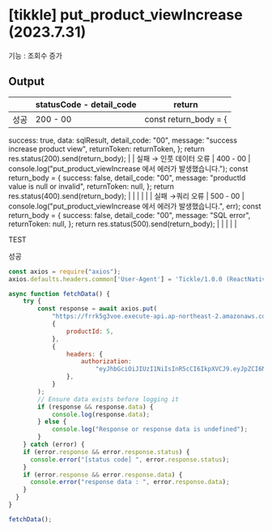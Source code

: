 # [tikkle] put_product_viewIncrease (2023.7.31)

기능 : 조회수 증가

## Output

|  | statusCode - detail_code | return |
| --- | --- | --- |
| 성공 | 200 - 00 | const return_body = {
success: true,
data: sqlResult,
detail_code: "00",
message: "success increase product view",
returnToken: returnToken,
};
return res.status(200).send(return_body); |
| 실패 
→ 인풋 데이터 오류 | 400 - 00 | console.log("put_product_viewIncrease 에서 에러가 발생했습니다.");
const return_body = {
success: false,
detail_code: "00",
message: "productId value is null or invalid",
returnToken: null,
};
return res.status(400).send(return_body); |
|  |  |  |
| 실패
→쿼리  오류 | 500 - 00 | console.log("put_product_viewIncrease 에서 에러가 발생했습니다.", err);
const return_body = {
success: false,
detail_code: "00",
message: "SQL error",
returnToken: null,
};
return res.status(500).send(return_body); |
|  |  |  |

TEST

성공

```jsx
const axios = require("axios");
axios.defaults.headers.common['User-Agent'] = 'Tickle/1.0.0 (ReactNative; HwAzefScFOQ0kSJ)';

async function fetchData() {
	try {
		const response = await axios.put(
			"https://frrk5g3voe.execute-api.ap-northeast-2.amazonaws.com/dev/put_product_viewIncrease",
			{
				productId: 5,
			},
			{
				headers: {
					authorization:
						"eyJhbGciOiJIUzI1NiIsInR5cCI6IkpXVCJ9.eyJpZCI6NSwiaWF0IjoxNjkwNTIwNzQ2LCJleHAiOjE2OTA1MjE2NDYsImlzcyI6IkxpRm9saSJ9.w-4NVe-YbhdeXUPKmiZpOZMi8it_FmwNp3jrbIYh4ME,eyJhbGciOiJIUzI1NiIsInR5cCI6IkpXVCJ9.eyJpZCI6NSwiaWF0IjoxNjkwNTIwNzQ2LCJleHAiOjE2OTMxMTI3NDYsImlzcyI6IkxpRm9saSJ9.Cl7fT5xT3VxAwpL7QbL8k7z9vaFkaWXr6iDlgReYo0o",
				},
			}
		);
		// Ensure data exists before logging it
		if (response && response.data) {
			console.log(response.data);
		} else {
			console.log("Response or response data is undefined");
		}
	} catch (error) {
    if (error.response && error.response.status) {
      console.error("[status code] ", error.response.status);
    }
    if (error.response && error.response.data) {
      console.error("response data : ", error.response.data);
    }
  }
}

fetchData();
```
